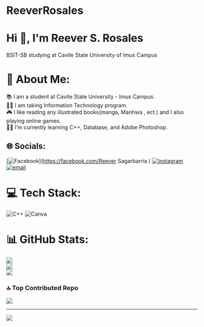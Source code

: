 # ReeverRosales
<h1>Hi 👋, I'm Reever S. Rosales </h1>
<p>BSIT-SB studying at Cavite State University of Imus Campus</p>

# 💫 About Me:
📚 I am a student at Cavite State University - Imus Campus.<br>✍🏻 I am taking Information Technology program.<br>🎮 I like reading any illustrated books(manga, Manhwa , ect.) and I also playing online games.<br>👩‍💻 I’m currently learning C++, Database, and Adobe Photoshop.


## 🌐 Socials:
[![Facebook](https://img.shields.io/badge/Facebook-%231877F2.svg?logo=Facebook&logoColor=white)](https://facebook.com/Reever Sagarbarria ) [![Instagram](https://img.shields.io/badge/Instagram-%23E4405F.svg?logo=Instagram&logoColor=white)](https://instagram.com/reever0212) [![email](https://img.shields.io/badge/Email-D14836?logo=gmail&logoColor=white)](mailto:reever.rosales@cvsu.edu.ph) 

# 💻 Tech Stack:
![C++](https://img.shields.io/badge/c++-%2300599C.svg?style=flat-square&logo=c%2B%2B&logoColor=white) ![Canva](https://img.shields.io/badge/Canva-%2300C4CC.svg?style=flat-square&logo=Canva&logoColor=white)
# 📊 GitHub Stats:
![](https://github-readme-stats.vercel.app/api?username=RosalesReever&theme=dark&hide_border=false&include_all_commits=true&count_private=true)<br/>
![](https://nirzak-streak-stats.vercel.app/?user=RosalesReever&theme=dark&hide_border=false)<br/>
![](https://github-readme-stats.vercel.app/api/top-langs/?username=RosalesReever&theme=dark&hide_border=false&include_all_commits=true&count_private=true&layout=compact)

### 🔝 Top Contributed Repo
![](https://github-contributor-stats.vercel.app/api?username=RosalesReever&limit=5&theme=dark&combine_all_yearly_contributions=true)

---
[![](https://visitcount.itsvg.in/api?id=RosalesReever&icon=5&color=5)](https://visitcount.itsvg.in)

<!-- Proudly created with GPRM ( https://gprm.itsvg.in ) -->
